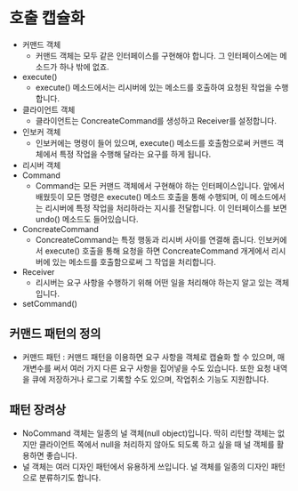 # 호출 캡슐화

- 커맨드 객체
  - 커맨드 객체는 모두 같은 인터페이스를 구현해야 합니다. 그 인터페이스에는 메소드가 하나 밖에 없죠.
- execute()
  - execute() 메소드에서는 리시버에 있는 메소드를 호출하여 요청된 작업을 수행합니다.
- 클라이언트 객체
  - 클라이언트는 ConcreateCommand를 생성하고 Receiver를 설정합니다.
- 인보커 객체
  - 인보커에는 명령이 들어 있으며, execute() 메소드를 호출함으로써 커맨드 객체에서 특정 작업을 수행해 달라는 요구를 하게 됩니다.
- 리시버 객체
- Command
  - Command는 모든 커맨드 객체에서 구현해야 하는 인터페이스입니다. 앞에서 배웠듯이 모든 명령은 execute() 메소드 호출을 통해 수행되며, 이 메소드에서는 리시버에 특정 작업을 처리하라는 지시를 전달합니다. 이 인터페이스를 보면 undo() 메소드도 들어있습니다.
- ConcreateCommand
  - ConcreateCommand는 특정 행동과 리시버 사이를 연결해 줍니다. 인보커에서 execute() 호출을 통해 요청을 하면 ConcreateCommand 개게에서 리시버에 있는 메소드를 호출함으로써 그 작업을 처리합니다.
- Receiver
  - 리시버는 요구 사항을 수행하기 위해 어떤 일을 처리해야 하는지 알고 있는 객체입니다.
- setCommand()

## 커맨드 패턴의 정의
- 커맨드 패턴 : 커맨드 패턴을 이용하면 요구 사항을 객체로 캡슐화 할 수 있으며, 매개변수를 써서 여러 가지 다른 요구 사항을 집어넣을 수도 있습니다. 또한 요청 내역을 큐에 저장하거나 로그로 기록할 수도 있으며, 작업취소 기능도 지원합니다.

## 패턴 장려상
- NoCommand 객체는 일종의 널 객체(null object)입니다. 딱히 리턴할 객체는 없지만 클라이언트 쪽에서 null을 처리하지 않아도 되도록 하고 싶을 때 널 객체를 활용하면 좋습니다.
- 널 객체는 여러 디자인 패턴에서 유용하게 쓰입니다. 널 객체를 일종의 디자인 패턴으로 분류하기도 합니다.

